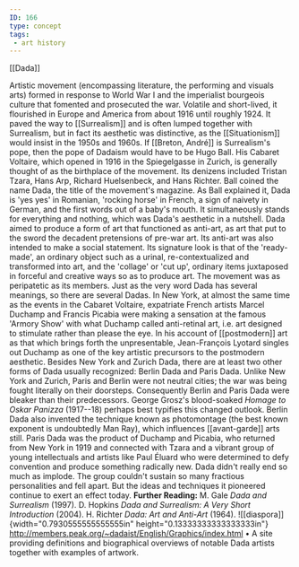 ```yaml
---
ID: 166
type: concept
tags: 
 - art history
---
```


[[Dada]]

 Artistic movement
(encompassing literature, the performing and visuals arts) formed in
response to World War I and the imperialist bourgeois culture that
fomented and prosecuted the war. Volatile and short-lived, it flourished
in Europe and America from about 1916 until roughly 1924. It paved the
way to [[Surrealism]] and is
often lumped together with Surrealism, but in fact its aesthetic was
distinctive, as the
[[Situationism]] would
insist in the 1950s and 1960s.
If [[Breton, André]] is
Surrealism's pope, then the pope of Dadaism would have to be Hugo Ball.
His Cabaret Voltaire, which opened in 1916 in the Spiegelgasse in
Zurich, is generally thought of as the birthplace of the movement. Its
denizens included Tristan Tzara, Hans Arp, Richard Huelsenbeck, and Hans
Richter. Ball coined the name Dada, the title of the movement's
magazine. As Ball explained it, Dada is 'yes yes' in Romanian, 'rocking
horse' in French, a sign of naivety in German, and the first words out
of a baby's mouth. It simultaneously stands for everything and nothing,
which was Dada's aesthetic in a nutshell.
Dada aimed to produce a form of art that functioned as anti-art, as art
that put to the sword the decadent pretensions of pre-war art. Its
anti-art was also intended to make a social statement. Its signature
look is that of the 'ready-made', an ordinary object such as a urinal,
re-contextualized and transformed into art, and the 'collage' or 'cut
up', ordinary items juxtaposed in forceful and creative ways so as to
produce art.
The movement was as peripatetic as its members. Just as the very word
Dada has several meanings, so there are several Dadas. In New York, at
almost the same time as the events in the Cabaret Voltaire, expatriate
French artists Marcel Duchamp and Francis Picabia were making a
sensation at the famous 'Armory Show' with what Duchamp called
anti-retinal art, i.e. art designed to stimulate rather than please the
eye. In his account of
[[postmodern]] art as that
which brings forth the unpresentable, Jean-François Lyotard singles out
Duchamp as one of the key artistic precursors to the postmodern
aesthetic.
Besides New York and Zurich Dada, there are at least two other forms of
Dada usually recognized: Berlin Dada and Paris Dada. Unlike New York and
Zurich, Paris and Berlin were not neutral cities; the war was being
fought literally on their doorsteps. Consequently Berlin and Paris Dada
were bleaker than their predecessors. George Grosz's blood-soaked
*Homage to Oskar Panizza* (1917--18) perhaps best typifies this changed
outlook. Berlin Dada also invented the technique known as photomontage
(the best known exponent is undoubtedly Man Ray), which influences
[[avant-garde]] arts still.
Paris Dada was the product of Duchamp and Picabia, who returned from New
York in 1919 and connected with Tzara and a vibrant group of young
intellectuals and artists like Paul Éluard who were determined to defy
convention and produce something radically new.
Dada didn't really end so much as implode. The group couldn't sustain so
many fractious personalities and fell apart. But the ideas and
techniques it pioneered continue to exert an effect today.
**Further Reading:** M. Gale *Dada and Surrealism* (1997).
D. Hopkins *Dada and Surrealism: A Very Short Introduction* (2004).
H. Richter *Dada: Art and Anti-Art* (1964).
![[diaspora]]{width="0.7930555555555555in"
height="0.13333333333333333in"}
<http://members.peak.org/~dadaist/English/Graphics/index.html>
• A site providing definitions and biographical overviews of notable
Dada artists together with examples of artwork.
